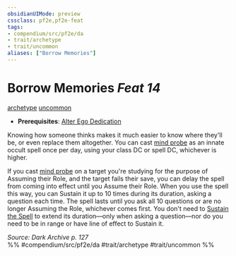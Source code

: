 ```yaml
---
obsidianUIMode: preview
cssclass: pf2e,pf2e-feat
tags:
- compendium/src/pf2e/da
- trait/archetype
- trait/uncommon
aliases: ["Borrow Memories"]
---
```

# Borrow Memories  *Feat 14*  
[archetype](archetype.md "Archetype Feat Trait")  [uncommon](uncommon.md "Uncommon Rarity Trait")  

- **Prerequisites**: [Alter Ego Dedication](alter-ego-dedication-da.md)

Knowing how someone thinks makes it much easier to know where they'll be, or even replace them altogether. You can cast [mind probe](mind-probe.md) as an innate occult spell once per day, using your class DC or spell DC, whichever is higher.

If you cast [mind probe](mind-probe.md) on a target you're studying for the purpose of Assuming their Role, and the target fails their save, you can delay the spell from coming into effect until you Assume their Role. When you use the spell this way, you can Sustain it up to 10 times during its duration, asking a question each time. The spell lasts until you ask all 10 questions or are no longer Assuming the Role, whichever comes first. You don't need to [Sustain the Spell](sustain-a-spell.md) to extend its duration—only when asking a question—nor do you need to be in range or have line of effect to Sustain it.

*Source: Dark Archive p. 127*  
%% #compendium/src/pf2e/da #trait/archetype #trait/uncommon %%